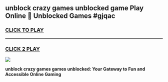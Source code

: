 
## unblock crazy games unblocked game Play Online 👋 Unblocked Games #gjqac
<h3>
<a href="https://premium.freeplayer.one?title=unblock_crazy_games&ref=21F">CLICK TO PLAY</a></h3>
<hr>

<h3>
<a href="https://premium.freeplayer.one?title=unblock_crazy_games&ref=21F">CLICK 2 PLAY</a>
  
</h3>

<a href="https://premium.freeplayer.one?title=unblock_crazy_games&ref=21F/"><img src="https://clearcache.store/games.png"></a>


**unblock crazy games games unblocked: Your Gateway to Fun and Accessible Online Gaming**
